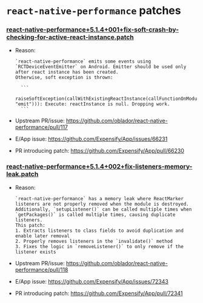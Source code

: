 # `react-native-performance` patches

### [react-native-performance+5.1.4+001+fix-soft-crash-by-checking-for-active-react-instance.patch](react-native-performance+5.1.4+001+fix-soft-crash-by-checking-for-active-react-instance.patch)

- Reason:

    ```
    `react-native-performance` emits some events using `RCTDeviceEventEmitter` on Android. Emitter should be used only after react instance has been created.
    Otherwise, soft exception is thrown:
      
      ```
      raiseSoftException(callWithExistingReactInstance(callFunctionOnModule("RCTDeviceEventEmitter", "emit"))): Execute: reactInstance is null. Dropping work.
      ```
    ```

- Upstream PR/issue: https://github.com/oblador/react-native-performance/pull/117
- E/App issue: https://github.com/Expensify/App/issues/66231
- PR introducing patch: https://github.com/Expensify/App/pull/66230

### [react-native-performance+5.1.4+002+fix-listeners-memory-leak.patch](react-native-performance+5.1.4+002+fix-listeners-memory-leak.patch)

- Reason:

    ```
    `react-native-performance` has a memory leak where ReactMarker listeners are not properly removed when the module is destroyed.
    Additionally, `setupListener()` can be called multiple times when `getPackages()` is called multiple times, causing duplicate listeners.
    This patch:
    1. Extracts listeners to class fields to avoid duplication and enable later removal
    2. Properly removes listeners in the `invalidate()` method
    3. Fixes the logic in `removeListener()` to only remove if the listener exists
    ```

- Upstream PR/issue: https://github.com/oblador/react-native-performance/pull/118
- E/App issue: https://github.com/Expensify/App/issues/72343
- PR introducing patch: https://github.com/Expensify/App/pull/72341
